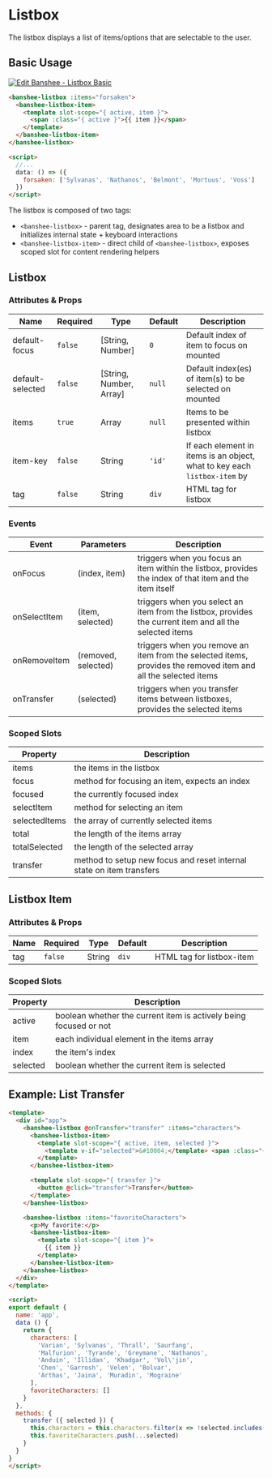 # Listbox

The listbox displays a list of items/options that are selectable to the user.

## Basic Usage

[![Edit Banshee - Listbox Basic](https://codesandbox.io/static/img/play-codesandbox.svg)](https://codesandbox.io/s/237lz66rj?module=%2Fsrc%2FApp.vue)

```html
<banshee-listbox :items="forsaken">
  <banshee-listbox-item>
    <template slot-scope="{ active, item }">
      <span :class="{ active }">{{ item }}</span>
    </template>
  </banshee-listbox-item>
</banshee-listbox>

<script>
  //...
  data: () => ({
    forsaken: ['Sylvanas', 'Nathanos', 'Belmont', 'Mortuus', 'Voss']
  })
</script>
```

The listbox is composed of two tags:

- `<banshee-listbox>` - parent tag, designates area to be a listbox and initializes internal state + keyboard interactions
- `<banshee-listbox-item>` - direct child of `<banshee-listbox>`, exposes scoped slot for content rendering helpers

## Listbox

### Attributes & Props

| Name | Required | Type | Default | Description |
| ---  | ---      | ---  | ---     | ---         |
| default-focus | `false` | [String, Number] | `0` | Default index of item to focus on mounted |
| default-selected | `false` | [String, Number, Array] | `null` | Default index(es) of item(s) to be selected on mounted |
| items | `true` | Array | `null` | Items to be presented within listbox |
| item-key | `false` | String | `'id'` | If each element in items is an object, what to key each `listbox-item` by |
| tag | `false` | String | `div` | HTML tag for listbox |

### Events

| Event | Parameters | Description |
| ---   | ---        | ---         |
| onFocus | (index, item)  | triggers when you focus an item within the listbox, provides the index of that item and the item itself |
| onSelectItem | (item, selected) | triggers when you select an item from the listbox, provides the current item and all the selected items |
| onRemoveItem | (removed, selected) | triggers when you remove an item from the selected items, provides the removed item and all the selected items |
| onTransfer | (selected) | triggers when you transfer items between listboxes, provides the selected items |

### Scoped Slots

| Property | Description |
| ---      | ---         |
| items    | the items in the listbox |
| focus    | method for focusing an item, expects an index |
| focused  | the currently focused index |
| selectItem | method for selecting an item |
| selectedItems | the array of currently selected items |
| total | the length of the items array |
| totalSelected | the length of the selected array |
| transfer | method to setup new focus and reset internal state on item transfers |

## Listbox Item

### Attributes & Props

| Name | Required | Type | Default | Description |
| ---  | ---      | ---  | ---     | ---         |
| tag | `false` | String | `div` | HTML tag for listbox-item |

### Scoped Slots

| Property | Description |
| ---      | ---         |
| active   | boolean whether the current item is actively being focused or not |
| item     | each individual element in the items array |
| index    | the item's index |
| selected | boolean whether the current item is selected | 

## Example: List Transfer

```html
<template>
  <div id="app">
    <banshee-listbox @onTransfer="transfer" :items="characters">
      <banshee-listbox-item>
        <template slot-scope="{ active, item, selected }">
          <template v-if="selected">&#10004;</template> <span :class="{ active }">{{ item }}</span>
        </template>
      </banshee-listbox-item>

      <template slot-scope="{ transfer }">
        <button @click="transfer">Transfer</button>
      </template>
    </banshee-listbox>

    <banshee-listbox :items="favoriteCharacters">
      <p>My favorite:</p>
      <banshee-listbox-item>
        <template slot-scope="{ item }">
          {{ item }}
        </template>
      </banshee-listbox-item>
    </banshee-listbox>
  </div>
</template>

<script>
export default {
  name: 'app',
  data () {
    return {
      characters: [
        'Varian', 'Sylvanas', 'Thrall', 'Saurfang',
        'Malfurion', 'Tyrande', 'Greymane', 'Nathanos',
        'Anduin', 'Illidan', 'Khadgar', 'Vol\'jin',
        'Chen', 'Garrosh', 'Velen', 'Bolvar',
        'Arthas', 'Jaina', 'Muradin', 'Mograine'
      ],
      favoriteCharacters: []
    }
  },
  methods: {
    transfer ({ selected }) {
      this.characters = this.characters.filter(x => !selected.includes(x))
      this.favoriteCharacters.push(...selected)
    }
  }
}
</script>
```